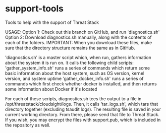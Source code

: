 # support-tools
Tools to help with the support of Threat Stack

USAGE:
Option 1: Check out this branch on GitHub, and run 'diagnostics.sh'
Option 2: Download diagnostics.sh manually, along with the contents of each of the folders. IMPORTANT: When you download these files, make sure that the directory structure remains the same as in GitHub.

'diagnostics.sh' is a master script which, when run, gathers information about the system it is run on. It calls the following child scripts:
	'gather_system_info.sh' runs a series of commands which return some basic information about the host system, such as OS version, kernel version, and system uptime
	'gather_docker_info.sh' runs a series of commands which first check whether docker is installed, and then returns some information about Docker if it's located

For each of these scripts, diagnostics.sh tees the output to a file in /opt/threatstack/cloudsight/logs. Then, it calls 'tar_logs.sh', which tars that directory together (excluding tsaudit logs). The resulting file is saved in your current working directory. From there, please send that file to Threat Stack. If you wish, you may encrypt the files with support.pub, which is included in the repository as well.
